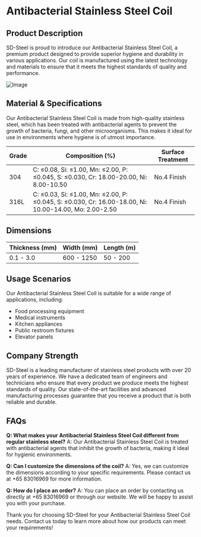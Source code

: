 # Antibacterial Stainless Steel Coil

## Product Description

SD-Steel is proud to introduce our Antibacterial Stainless Steel Coil, a premium product designed to provide superior hygiene and durability in various applications. Our coil is manufactured using the latest technology and materials to ensure that it meets the highest standards of quality and performance.

![Image](https://github.com/user-attachments/assets/2567258e-e124-4816-932d-1809bd27ef0b)

## Material & Specifications

Our Antibacterial Stainless Steel Coil is made from high-quality stainless steel, which has been treated with antibacterial agents to prevent the growth of bacteria, fungi, and other microorganisms. This makes it ideal for use in environments where hygiene is of utmost importance.

| Grade | Composition (%) | Surface Treatment |
|-------|-----------------|-------------------|
| 304   | C: ≤0.08, Si: ≤1.00, Mn: ≤2.00, P: ≤0.045, S: ≤0.030, Cr: 18.00-20.00, Ni: 8.00-10.50 | No.4 Finish |
| 316L  | C: ≤0.03, Si: ≤1.00, Mn: ≤2.00, P: ≤0.045, S: ≤0.030, Cr: 16.00-18.00, Ni: 10.00-14.00, Mo: 2.00-2.50 | No.4 Finish |

## Dimensions

| Thickness (mm) | Width (mm) | Length (m) |
|----------------|------------|------------|
| 0.1 - 3.0      | 600 - 1250 | 50 - 200   |

## Usage Scenarios

Our Antibacterial Stainless Steel Coil is suitable for a wide range of applications, including:

- Food processing equipment
- Medical instruments
- Kitchen appliances
- Public restroom fixtures
- Elevator panels

## Company Strength

SD-Steel is a leading manufacturer of stainless steel products with over 20 years of experience. We have a dedicated team of engineers and technicians who ensure that every product we produce meets the highest standards of quality. Our state-of-the-art facilities and advanced manufacturing processes guarantee that you receive a product that is both reliable and durable.

## FAQs

**Q: What makes your Antibacterial Stainless Steel Coil different from regular stainless steel?**
A: Our Antibacterial Stainless Steel Coil is treated with antibacterial agents that inhibit the growth of bacteria, making it ideal for hygienic environments.

**Q: Can I customize the dimensions of the coil?**
A: Yes, we can customize the dimensions according to your specific requirements. Please contact us at +65 83016969 for more information.

**Q: How do I place an order?**
A: You can place an order by contacting us directly at +65 83016969 or through our website. We will be happy to assist you with your purchase.

Thank you for choosing SD-Steel for your Antibacterial Stainless Steel Coil needs. Contact us today to learn more about how our products can meet your requirements!
